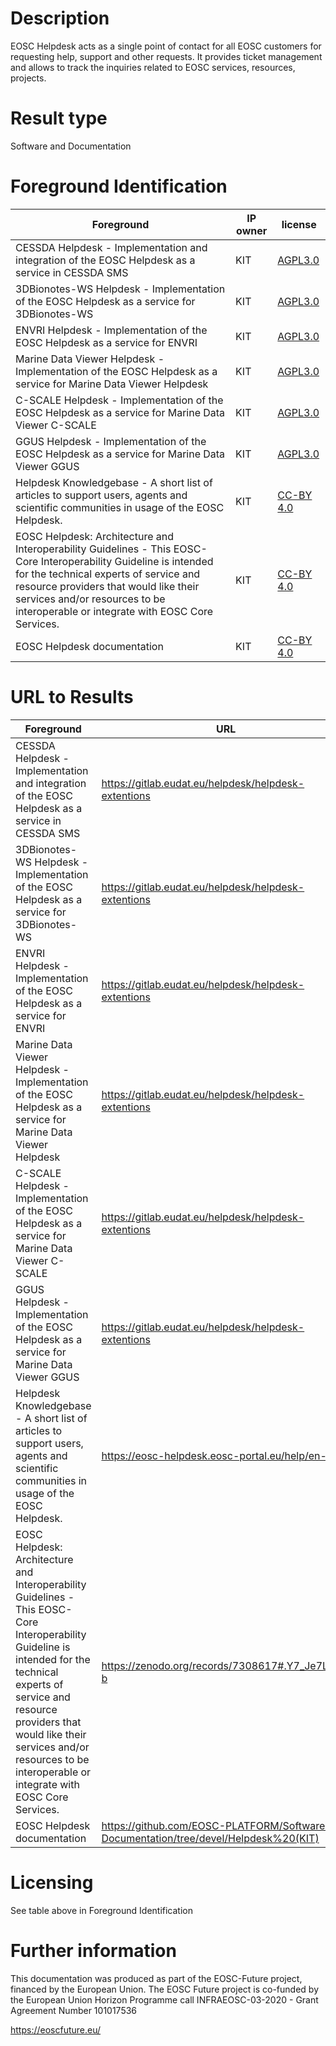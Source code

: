 # Description
EOSC Helpdesk acts as a single point of contact for all EOSC customers for requesting help, support and other requests. It provides ticket management and allows to track the inquiries related to EOSC services, resources, projects.

# Result type

Software and Documentation

# Foreground Identification

| Foreground | IP owner | license|
|------------|----------|--------|
|CESSDA Helpdesk - Implementation and integration of the EOSC Helpdesk as a service in CESSDA SMS |KIT|[AGPL3.0](https://www.gnu.org/licenses/agpl-3.0.en.html)|
|3DBionotes-WS Helpdesk - Implementation of the EOSC Helpdesk as a service for 3DBionotes-WS  |KIT|[AGPL3.0](https://www.gnu.org/licenses/agpl-3.0.en.html)|
|ENVRI Helpdesk - Implementation of the EOSC Helpdesk as a service for ENVRI  |KIT|[AGPL3.0](https://www.gnu.org/licenses/agpl-3.0.en.html)|
|Marine Data Viewer Helpdesk - Implementation of the EOSC Helpdesk as a service for Marine Data Viewer Helpdesk  |KIT|[AGPL3.0](https://www.gnu.org/licenses/agpl-3.0.en.html)|
|C-SCALE  Helpdesk - Implementation of the EOSC Helpdesk as a service for Marine Data Viewer C-SCALE   |KIT|[AGPL3.0](https://www.gnu.org/licenses/agpl-3.0.en.html)|
|GGUS Helpdesk - Implementation of the EOSC Helpdesk as a service for Marine Data Viewer GGUS  |KIT|[AGPL3.0](https://www.gnu.org/licenses/agpl-3.0.en.html)|
|Helpdesk Knowledgebase - A short list of articles to support users, agents and scientific communities in usage of the EOSC Helpdesk. |KIT|[CC-BY 4.0](https://creativecommons.org/licenses/by/4.0/deed.es)|
|EOSC Helpdesk: Architecture and Interoperability Guidelines - This EOSC-Core Interoperability Guideline is intended for the technical experts of service and resource providers that would like their services and/or resources to be interoperable or integrate with EOSC Core Services.  |KIT|[CC-BY 4.0](https://creativecommons.org/licenses/by/4.0/deed.es)|
|EOSC Helpdesk documentation |KIT|[CC-BY 4.0](https://creativecommons.org/licenses/by/4.0/deed.es)|




# URL to Results

| Foreground | URL|
|------------|----------|
|CESSDA Helpdesk - Implementation and integration of the EOSC Helpdesk as a service in CESSDA SMS | https://gitlab.eudat.eu/helpdesk/helpdesk-extentions|
|3DBionotes-WS Helpdesk - Implementation of the EOSC Helpdesk as a service for 3DBionotes-WS  | https://gitlab.eudat.eu/helpdesk/helpdesk-extentions|
|ENVRI Helpdesk - Implementation of the EOSC Helpdesk as a service for ENVRI  | https://gitlab.eudat.eu/helpdesk/helpdesk-extentions|
|Marine Data Viewer Helpdesk - Implementation of the EOSC Helpdesk as a service for Marine Data Viewer Helpdesk  | https://gitlab.eudat.eu/helpdesk/helpdesk-extentions|
|C-SCALE  Helpdesk - Implementation of the EOSC Helpdesk as a service for Marine Data Viewer C-SCALE   | https://gitlab.eudat.eu/helpdesk/helpdesk-extentions|
|GGUS Helpdesk - Implementation of the EOSC Helpdesk as a service for Marine Data Viewer GGUS  | https://gitlab.eudat.eu/helpdesk/helpdesk-extentions|
|Helpdesk Knowledgebase - A short list of articles to support users, agents and scientific communities in usage of the EOSC Helpdesk. |https://eosc-helpdesk.eosc-portal.eu/help/en-us|
|EOSC Helpdesk: Architecture and Interoperability Guidelines - This EOSC-Core Interoperability Guideline is intended for the technical experts of service and resource providers that would like their services and/or resources to be interoperable or integrate with EOSC Core Services.  |https://zenodo.org/records/7308617#.Y7_Je7LMK-b|
|EOSC Helpdesk documentation |https://github.com/EOSC-PLATFORM/Software-Documentation/tree/devel/Helpdesk%20(KIT)|

# Licensing
See table above in Foreground Identification

# Further information
This documentation was produced as part of the EOSC-Future project, financed by the European Union.
The EOSC Future project is co-funded by the European Union Horizon Programme call INFRAEOSC-03-2020 - Grant Agreement Number 101017536

https://eoscfuture.eu/

